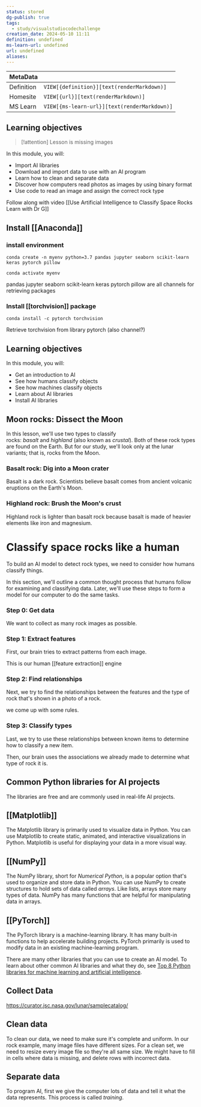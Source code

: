```yaml
---
status: stored
dg-publish: true
tags:
  - study/visualstudiocodechallenge
creation_date: 2024-05-10 11:11
definition: undefined
ms-learn-url: undefined
url: undefined
aliases:
---
```


| MetaData   |                                              |
| ---------- | -------------------------------------------- |
| Definition | `VIEW[{definition}][text(renderMarkdown)]`   |
| Homesite   | `VIEW[{url}][text(renderMarkdown)]`          |
| MS Learn   | `VIEW[{ms-learn-url}][text(renderMarkdown)]` |
## Learning objectives

> [!attention]
> Lesson is missing images

In this module, you will:

- Import AI libraries
- Download and import data to use with an AI program
- Learn how to clean and separate data
- Discover how computers read photos as images by using binary format
- Use code to read an image and assign the correct rock type

Follow along with video [[Use Artificial Intelligence to Classify Space Rocks Learn with Dr G]]


## Install [[Anaconda]]
### install environment
```shell
conda create -n myenv python=3.7 pandas jupyter seaborn scikit-learn keras pytorch pillow

conda activate myenv

```

pandas jupyter seaborn scikit-learn keras pytorch pillow are all channels for retrieving packages
### Install [[torchvision]] package
```
conda install -c pytorch torchvision
```

Retrieve torchvision from library pytorch (also channel?)

## Learning objectives

In this module, you will:

- Get an introduction to AI
- See how humans classify objects
- See how machines classify objects
- Learn about AI libraries
- Install AI libraries

## Moon rocks: Dissect the Moon

In this lesson, we'll use two types to classify rocks: _basalt_ and _highland_ (also known as _crustal_). Both of these rock types are found on the Earth. But for our study, we'll look only at the lunar variants; that is, rocks from the Moon.

### Basalt rock: Dig into a Moon crater

Basalt is a dark rock. Scientists believe basalt comes from ancient volcanic eruptions on the Earth's Moon.

### Highland rock: Brush the Moon's crust

Highland rock is lighter than basalt rock because basalt is made of heavier elements like iron and magnesium.

# Classify space rocks like a human



To build an AI model to detect rock types, we need to consider how humans classify things.

In this section, we'll outline a common thought process that humans follow for examining and classifying data. Later, we'll use these steps to form a model for our computer to do the same tasks.

### Step 0: Get data

We want to collect as many rock images as possible. 
### Step 1: Extract features

First, our brain tries to extract patterns from each image.

This is our human [[feature extraction]] engine
### Step 2: Find relationships

Next, we try to find the relationships between the features and the type of rock that's shown in a photo of a rock.

we come up with some rules.

### Step 3: Classify types

Last, we try to use these relationships between known items to determine how to classify a new item.

Then, our brain uses the associations we already made to determine what type of rock it is.


## Common Python libraries for AI projects

The libraries are free and are commonly used in real-life AI projects.

## [[Matplotlib]]

The Matplotlib library is primarily used to visualize data in Python. You can use Matplotlib to create static, animated, and interactive visualizations in Python. Matplotlib is useful for displaying your data in a more visual way.

## [[NumPy]]

The NumPy library, short for _Numerical Python_, is a popular option that's used to organize and store data in Python. You can use NumPy to create structures to hold sets of data called _arrays_. Like lists, arrays store many types of data. NumPy has many functions that are helpful for manipulating data in arrays.

## [[PyTorch]]

The PyTorch library is a machine-learning library. It has many built-in functions to help accelerate building projects. PyTorch primarily is used to modify data in an existing machine-learning program.

There are many other libraries that you can use to create an AI model. To learn about other common AI libraries and what they do, see [Top 8 Python libraries for machine learning and artificial intelligence](https://hackernoon.com/top-8-python-libraries-for-machine-learning-and-artificial-intelligence-y08id3031).


## Collect Data
https://curator.jsc.nasa.gov/lunar/samplecatalog/

## Clean data

To clean our data, we need to make sure it's complete and uniform. In our rock example, many image files have different sizes. For a clean set, we need to resize every image file so they're all same size. We might have to fill in cells where data is missing, and delete rows with incorrect data.

## Separate data

To program AI, first we give the computer lots of data and tell it what the data represents. This process is called _training_.

